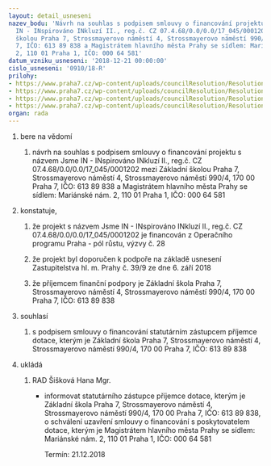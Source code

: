 ```yaml
---
layout: detail_usneseni
nazev_bodu: 'Návrh na souhlas s podpisem smlouvy o financování projektu s názvem Jsme
  IN - INspirováno INkluzí II., reg.č. CZ 07.4.68/0.0/0.0/17_045/0001202 mezi Základní
  školou Praha 7, Strossmayerovo náměstí 4, Strossmayerovo náměstí 990/4, 170 00 Praha
  7, IČO: 613 89 838 a Magistrátem hlavního města Prahy se sídlem: Mariánské nám.
  2, 110 01 Praha 1, IČO: 000 64 581'
datum_vzniku_usneseni: '2018-12-21 00:00:00'
cislo_usneseni: '0910/18-R'
prilohy:
- https://www.praha7.cz/wp-content/uploads/councilResolution/Resolutions/30485/export/Duvodovazprava~419453.docx
- https://www.praha7.cz/wp-content/uploads/councilResolution/Resolutions/30485/export/1202_Smlouvaofinancovani_navrh~419452.pdf
- https://www.praha7.cz/wp-content/uploads/councilResolution/Resolutions/30485/export/ZadostosouhlasspodpisemsmlouvyofinancovaniprojektuJSMEINIIdocx~419451.pdf
- https://www.praha7.cz/wp-content/uploads/councilResolution/Resolutions/30485/export/export~419487.pdf
organ: rada
---
```

<ol id="urzList" class="urzList_view"><li class="urzClass1" id=""><span name="1">bere na vědomí</span><ol class="urzOlClass decimal " id=""><li class="urzClass2" id="" style="text-align: left;"><span><p>návrh na souhlas s podpisem smlouvy o financování projektu s názvem Jsme IN - INspirováno INkluzí II., reg.č. CZ 07.4.68/0.0/0.0/17_045/0001202 mezi Základní školou Praha 7, Strossmayerovo náměstí 4, Strossmayerovo náměstí 990/4, 170 00 Praha 7, IČO: 613 89 838 a Magistrátem hlavního města Prahy se sídlem: Mariánské nám. 2, 110 01 Praha 1, IČO: 000 64 581</p></span></li></ol></li><li class="urzClass1" id=""><span name="50">konstatuje,</span><ol class="urzOlClass decimal " id=""><li class="urzClass2" id="" style="text-align: left;"><span><p>že projekt s názvem Jsme IN - INspirováno INkluzí II., reg.č. CZ 07.4.68/0.0/0.0/17_045/0001202 je financován z Operačního programu Praha - pól růstu, výzvy č. 28<br></p></span></li><li class="urzClass2" id="" style="text-align: left;"><span><p>že projekt byl doporučen k podpoře na základě usnesení Zastupitelstva hl. m. Prahy č. 39/9 ze dne 6. září 2018 <br></p></span></li><li class="urzClass2" id="" style="text-align: left;"><span><p>že příjemcem finanční podpory je Základní škola Praha 7, Strossmayerovo náměstí 4, Strossmayerovo náměstí 990/4, 170 00 Praha 7, IČO: 613 89 838<br></p></span></li></ol></li><li class="urzClass1" id=""><span name="26">souhlasí</span><ol class="urzOlClass decimal "><li class="urzClass2" id="" style="text-align: left;"><span><p>s podpisem smlouvy o financování statutárním zástupcem příjemce dotace, kterým je Základní škola Praha 7, Strossmayerovo náměstí 4, Strossmayerovo náměstí 990/4, 170 00 Praha 7, IČO: 613 89 838 <br></p></span></li></ol></li><li class="urzClass1" id="urzUkoly"><span name="1">ukládá</span><ol class="urzOlClass"><li class="urzClass2"><span><p>RAD Šišková Hana Mgr.</p></span><ul class="urzUlClass"><li class="urzClass3"><span><p>informovat statutárního zástupce příjemce dotace, kterým je Základní škola Praha 7, Strossmayerovo náměstí 4, Strossmayerovo náměstí 990/4, 170 00 Praha 7, IČO: 613 89 838, o schválení uzavření smlouvy o financování s poskytovatelem dotace, kterým je Magistrátem hlavního města Prahy se sídlem: Mariánské nám. 2, 110 01 Praha 1, IČO: 000 64 581</p></span><span class="urzUkolTermin">  Termín:&nbsp;21.12.2018</span></li></ul></li></ol></li></ol>